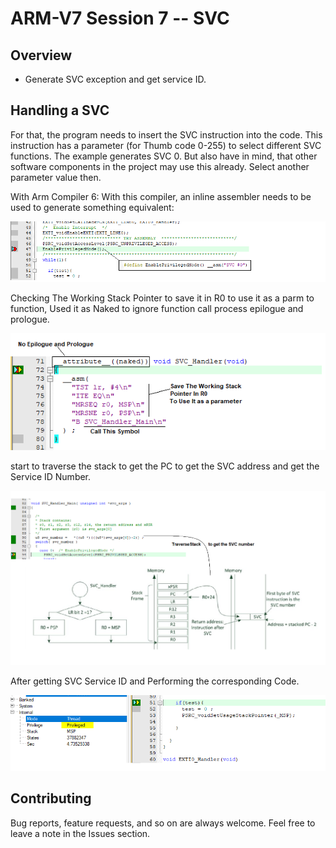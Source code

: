 # ARM-V7 Session 7 -- SVC
## **Overview** 
- Generate SVC exception and get service ID.
## **Handling a SVC**
For that, the program needs to insert the SVC instruction into the code. This instruction has a parameter (for Thumb code 0-255) to select different SVC functions. The example generates SVC 0. But also have in mind, that other software components in the project may use this already. Select another parameter value then.

With Arm Compiler 6: With this compiler, an inline assembler needs to be used to generate something equivalent:

![SVC](./Imgs/1.png)  

Checking The Working Stack Pointer to save it in R0 to use it as a parm to function, Used it as Naked to ignore function call process epilogue and prologue. 

![SVC](./Imgs/2.png)  

start to traverse the stack to get the PC to get the SVC address and get the Service ID Number. 

![SVC](./Imgs/3.png)  

After getting SVC Service ID and Performing the corresponding Code. 

![SVC](./Imgs/4.png)

## **Contributing**  

Bug reports, feature requests, and so on are always welcome. Feel free to leave a note in the Issues section.